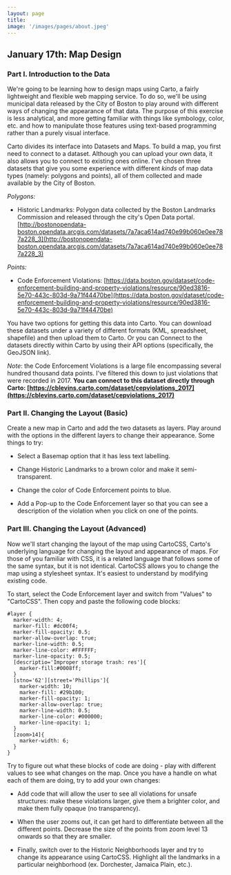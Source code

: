```yaml
---
layout: page
title: 
image: '/images/pages/about.jpeg'
---
```


## January 17th: Map Design

### Part I. Introduction to the Data

We're going to be learning how to design maps using Carto, a fairly lightweight and flexible web mapping service. To do so, we'll be using municipal data released by the City of Boston to play around with different ways of changing the appearance of that data. The purpose of this exercise is less analytical, and more getting familiar with things like symbology, color, etc. and how to manipulate those features using text-based programming rather than a purely visual interface.

Carto divides its interface into Datasets and Maps. To build a map, you first need to connect to a dataset. Although you can upload your own data, it also allows you to connect to existing ones online. I've chosen three datasets that give you some experience with different *kinds* of map data types (namely: polygons and points), all of them collected and made available by the City of Boston.

*Polygons:*

- Historic Landmarks: Polygon data collected by the Boston Landmarks Commission and released  through the city's Open Data portal. [http://bostonopendata-boston.opendata.arcgis.com/datasets/7a7aca614ad740e99b060e0ee787a228_3](http://bostonopendata-boston.opendata.arcgis.com/datasets/7a7aca614ad740e99b060e0ee787a228_3)

*Points:*

- Code Enforcement Violations: [https://data.boston.gov/dataset/code-enforcement-building-and-property-violations/resource/90ed3816-5e70-443c-803d-9a71f44470be](https://data.boston.gov/dataset/code-enforcement-building-and-property-violations/resource/90ed3816-5e70-443c-803d-9a71f44470be)

You have two options for getting this data into Carto. You can download these datasets under a variety of different formats (KML, spreadsheet, shapefile) and then upload them to Carto. Or you can Connect to the datasets directly within Carto by using their API options (specifically, the GeoJSON link). 

*Note*: the Code Enforcement Violations is a large file encompassing several hundred thousand data points. I've filtered this down to just violations that were recorded in 2017. **You can connect to this dataset directly through Carto: [https://cblevins.carto.com/dataset/cepviolations_2017](https://cblevins.carto.com/dataset/cepviolations_2017)**

### Part II. Changing the Layout (Basic)

Create a new map in Carto and add the two datasets as layers. Play around with the options in the different layers to change their appearance. Some things to try:

- Select a Basemap option that it has less text labelling.

- Change Historic Landmarks to a brown color and make it semi-transparent.

- Change the color of Code Enforcement points to blue.

- Add a Pop-up to the Code Enforcement layer so that you can see a description of the violation when you click on one of the points.

### Part III. Changing the Layout (Advanced) 

Now we'll start changing the layout of the map using CartoCSS, Carto's underlying language for changing the layout and appearance of maps. For those of you familiar with CSS, it is a related language that follows some of the same syntax, but it is not identical. CartoCSS allows you to change the map using a stylesheet syntax. It's easiest to understand by modifying existing code. 

To start, select the Code Enforcement layer and switch from "Values" to "CartoCSS". Then copy and paste the following code blocks:

~~~
#layer {
  marker-width: 4;
  marker-fill: #dc00f4;
  marker-fill-opacity: 0.5;
  marker-allow-overlap: true;
  marker-line-width: 0.5;
  marker-line-color: #FFFFFF;
  marker-line-opacity: 0.5;
  [descriptio='Improper storage trash: res']{
    marker-fill:#0008ff;
  }
  [stno='62'][street='Phillips']{
  	marker-width: 10;
  	marker-fill: #29b100;
  	marker-fill-opacity: 1;
  	marker-allow-overlap: true;
  	marker-line-width: 0.5;
  	marker-line-color: #000000;
  	marker-line-opacity: 1;
  }
  [zoom>14]{
    marker-width: 6;
  }
}
~~~

Try to figure out what these blocks of code are doing - play with different values to see what changes on the map. Once you have a handle on what each of them are doing, try to add your own changes:

- Add code that will allow the user to see all violations for unsafe structures: make these violations larger, give them a brighter color, and make them fully opaque (no transparency). 

- When the user zooms out, it can get hard to differentiate between all the different points. Decrease the size of the points from zoom level 13 onwards so that they are smaller.

- Finally, switch over to the Historic Neighborhoods layer and try to change its appearance using CartoCSS. Highlight all the landmarks in a particular neighborhood (ex. Dorchester, Jamaica Plain, etc.).





